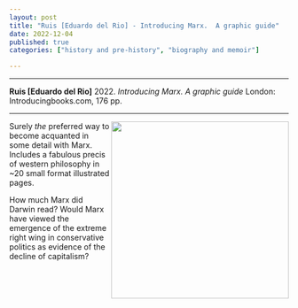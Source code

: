 ```yaml
---
layout: post
title: "Ruis [Eduardo del Rio] - Introducing Marx.  A graphic guide"
date: 2022-12-04
published: true
categories: ["history and pre-history", "biography and memoir"]

---
```



***
<b>Ruis [Eduardo del Rio]</b> 2022. _Introducing Marx.  A graphic guide_ London: Introducingbooks.com, 176  pp.

***
<img align="right" width="320" src="https://introducingbooks.com/files/2021/06/9781848319813-719x1024.jpg" alt="">   

Surely _the_ preferred way to become acquanted in some detail with Marx.  Includes a fabulous precis of western philosophy in ~20 small format illustrated pages. 

How much Marx did Darwin read?  Would Marx have viewed the emergence of the extreme right wing in conservative politics as evidence of the decline of capitalism? 
